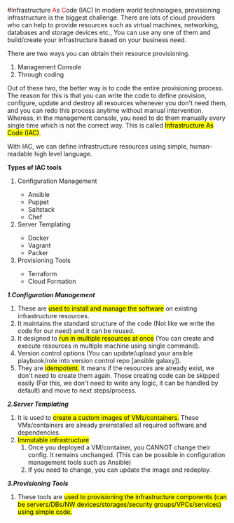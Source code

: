 #<span style="color:red">I</span>nfrastructure <span style="color:red">A</span>s <span style="color:red">C</span>ode (IAC)
In modern world technologies, provisioning infrastructure is the biggest challenge. There are lots of cloud providers who can help to provide resources such as virtual machines, networking, databases and storage devices etc., You can use any one of them and build/create your infrastructure based on your business need.

There are two ways you can obtain their resource provisioning.
<ol>
<li> Management Console</li>
<li> Through coding</li>
</ol>

Out of these two, the better way is to code the entire provisioning process. The reason for this is that you can write the code to define provision, configure, update and destroy all resources whenever you don't need them, and you can redo this process anytime without manual intervention. Whereas, in the management console, you need to do them manually every single time which is not the correct way.
This is called <mark>Infrastructure As Code (IAC)</mark>.

With IAC, we can define infrastructure resources using simple, human-readable  high level language. 

**Types of IAC tools**

<ol>
<li> Configuration Management</li>
    <ul>
        <li>Ansible</li>
        <li>Puppet</li>
        <li>Saltstack</li>
        <li>Chef</li>
    </ul>
<li> Server Templating</li>
    <ul>
        <li>Docker</li>
        <li>Vagrant</li>
        <li>Packer</li>
    </ul>
<li> Provisioning Tools</li>
    <ul>
        <li>Terraform</li>
        <li>Cloud Formation</li>
    </ul>
</ol>

***1.Configuration Management***

1. These are <mark>used to install and manage the software</mark> on existing infrastructure resources. 
2. It maintains the standard structure of the code (Not like we write the code for our need) and it can be reused. 
3. It designed to <mark>run in multiple resources at once</mark> (You can create and execute resources in multiple machine using single command).
4. Version control options (You can update/upload your ansible playbook/role into version control repo [ansible galaxy]).
5. They are <mark>idempotent.</mark> It means if the resources are already exist, we don't need to create them again. Those creating code can be skipped easily (For this, we don't need to write any logic, it can be handled by default) and move to next steps/process.

***2.Server Templating***

1. It is used to <mark>create a custom images of VMs/containers.</mark> These VMs/containers are already preinstalled all required software and dependencies.
2. <mark>Immutable infrastructure </mark>
   1. Once you deployed a VM/container, you CANNOT change their config. It remains unchanged. (This can be possible in configuration management tools such as Ansible)
   2. If you need to change, you can update the image and redeploy.


***3.Provisioning Tools***

1. These tools are <mark>used to provisioning the infrastructure components (can be servers/DBs/NW devices/storages/security groups/VPCs/services) using simple code.</mark>
